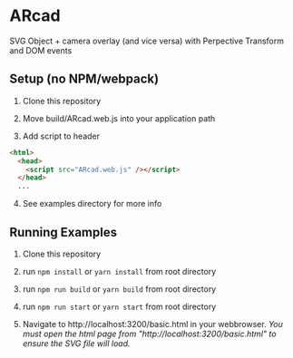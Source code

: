 # ARcad
SVG Object + camera overlay (and vice versa) with Perpective Transform and DOM events 


## Setup (no NPM/webpack)

1. Clone this repository

2. Move build/ARcad.web.js into your application path

3. Add script to header
```html
<html>
  <head>
    <script src="ARcad.web.js" /></script>
  </head>
  ...
```

4. See examples directory for more info

## Running Examples

1. Clone this repository

2. run ```npm install``` or ```yarn install``` from root directory

3. run ```npm run build``` or ```yarn build``` from root directory

4. run ```npm run start``` or ```yarn start``` from root directory

5. Navigate to http://localhost:3200/basic.html in your webbrowser. *You must open the html page from "http://localhost:3200/basic.html" to ensure the SVG file will load.*



